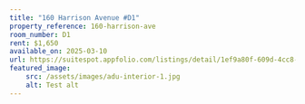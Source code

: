 ```yaml
---
title: "160 Harrison Avenue #D1"
property_reference: 160-harrison-ave
room_number: D1
rent: $1,650
available_on: 2025-03-10
url: https://suitespot.appfolio.com/listings/detail/1ef9a80f-609d-4cc8-97f2-463d214b7b48
featured_image:
    src: /assets/images/adu-interior-1.jpg
    alt: Test alt
---
```


